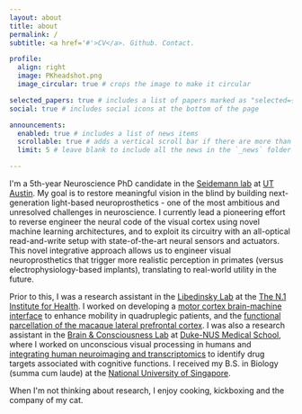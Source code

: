 ```yaml
---
layout: about
title: about
permalink: /
subtitle: <a href='#'>CV</a>. Github. Contact.

profile:
  align: right
  image: PKheadshot.png
  image_circular: true # crops the image to make it circular

selected_papers: true # includes a list of papers marked as "selected={true}"
social: true # includes social icons at the bottom of the page

announcements:
  enabled: true # includes a list of news items
  scrollable: true # adds a vertical scroll bar if there are more than 3 news items
  limit: 5 # leave blank to include all the news in the `_news` folder

---
```


I'm a 5th-year Neuroscience PhD candidate in the [Seidemann lab](https://seidemannlab.site/) at [UT Austin](https://inp.neuroscience.utexas.edu/). My goal is to restore meaningful vision in the blind by building next-generation light-based neuroprosthetics - one of the most ambitious and unresolved challenges in neuroscience. I currently lead a pioneering effort to reverse engineer the neural code of the visual cortex using novel machine learning architectures, and to exploit its circuitry with an all-optical read-and-write setup with state-of-the-art neural sensors and actuators. This novel integrative approach allows us to engineer visual neuroprosthetics that trigger more realistic perception in primates (versus electrophysiology-based implants), translating to real-world utility in the future.

Prior to this, I was a research assistant in the [Libedinsky Lab](http://libedinskylab.com/) at the [The N.1 Institute for Health](https://n1labs.org/). I worked on developing a [motor cortex brain-machine interface](https://journals.plos.org/plosone/article?id=10.1371/journal.pone.0165773) to enhance mobility in quadruplegic patients, and the [functional parcellation of the macaque lateral prefrontal cortex](https://www.jneurosci.org/content/43/38/6564.abstract). I was also a research assistant in the [Brain & Consciousness Lab](https://sites.google.com/site/brainconsciousnesslab/about-us?authuser=0) at [Duke-NUS Medical School](https://www.duke-nus.edu.sg/), where I worked on unconscious visual processing in humans and [integrating human neuroimaging and transcriptomics](https://www.eneuro.org/content/6/6/ENEURO.0283-19.2019) to identify drug targets associated with cognitive functions. I received my B.S. in Biology (summa cum laude) at the [National University of Singapore](https://nus.edu.sg/).

When I'm not thinking about research, I enjoy cooking, kickboxing and the company of my cat.

